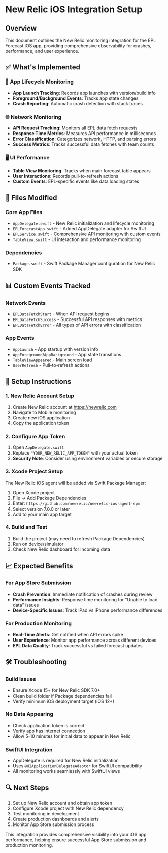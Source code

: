 # New Relic iOS Integration Setup

## Overview
This document outlines the New Relic monitoring integration for the EPL Forecast iOS app, providing comprehensive observability for crashes, performance, and user experience.

## ✅ What's Implemented

### 📱 App Lifecycle Monitoring
- **App Launch Tracking**: Records app launches with version/build info
- **Foreground/Background Events**: Tracks app state changes
- **Crash Reporting**: Automatic crash detection with stack traces

### 🌐 Network Monitoring  
- **API Request Tracking**: Monitors all EPL data fetch requests
- **Response Time Metrics**: Measures API performance in milliseconds
- **Error Classification**: Categorizes network, HTTP, and parsing errors
- **Success Metrics**: Tracks successful data fetches with team counts

### 🖥️ UI Performance
- **Table View Monitoring**: Tracks when main forecast table appears
- **User Interactions**: Records pull-to-refresh actions
- **Custom Events**: EPL-specific events like data loading states

## 🔧 Files Modified

### Core App Files
- `AppDelegate.swift` - New Relic initialization and lifecycle monitoring
- `EPLForecastApp.swift` - Added AppDelegate adapter for SwiftUI
- `EPLService.swift` - Comprehensive API monitoring with custom events
- `TableView.swift` - UI interaction and performance monitoring

### Dependencies
- `Package.swift` - Swift Package Manager configuration for New Relic SDK

## 📊 Custom Events Tracked

### Network Events
- `EPLDataFetchStart` - When API request begins
- `EPLDataFetchSuccess` - Successful API responses with metrics
- `EPLDataFetchError` - All types of API errors with classification

### App Events  
- `AppLaunch` - App startup with version info
- `AppForeground`/`AppBackground` - App state transitions
- `TableViewAppeared` - Main screen load
- `UserRefresh` - Pull-to-refresh actions

## 🚀 Setup Instructions

### 1. New Relic Account Setup
1. Create New Relic account at https://newrelic.com
2. Navigate to Mobile monitoring
3. Create new iOS application
4. Copy the application token

### 2. Configure App Token
1. Open `AppDelegate.swift`
2. Replace `"YOUR_NEW_RELIC_APP_TOKEN"` with your actual token
3. **Security Note**: Consider using environment variables or secure storage

### 3. Xcode Project Setup
The New Relic iOS agent will be added via Swift Package Manager:
1. Open Xcode project
2. File → Add Package Dependencies
3. Enter: `https://github.com/newrelic/newrelic-ios-agent-spm`
4. Select version 7.0.0 or later
5. Add to your main app target

### 4. Build and Test
1. Build the project (may need to refresh Package Dependencies)
2. Run on device/simulator
3. Check New Relic dashboard for incoming data

## 📈 Expected Benefits

### For App Store Submission
- **Crash Prevention**: Immediate notification of crashes during review
- **Performance Insights**: Response time monitoring for "Unable to load data" issues
- **Device-Specific Issues**: Track iPad vs iPhone performance differences

### For Production Monitoring
- **Real-Time Alerts**: Get notified when API errors spike
- **User Experience**: Monitor app performance across different devices
- **EPL Data Quality**: Track successful vs failed forecast updates

## 🛠️ Troubleshooting

### Build Issues
- Ensure Xcode 15+ for New Relic SDK 7.0+
- Clean build folder if Package dependencies fail
- Verify minimum iOS deployment target (iOS 12+)

### No Data Appearing
- Check application token is correct
- Verify app has internet connection
- Allow 5-10 minutes for initial data to appear in New Relic

### SwiftUI Integration
- AppDelegate is required for New Relic initialization
- Uses `@UIApplicationDelegateAdaptor` for SwiftUI compatibility
- All monitoring works seamlessly with SwiftUI views

## 🔍 Next Steps
1. Set up New Relic account and obtain app token
2. Configure Xcode project with New Relic dependency  
3. Test monitoring in development
4. Create production dashboards and alerts
5. Monitor App Store submission process

This integration provides comprehensive visibility into your iOS app performance, helping ensure successful App Store submission and production monitoring.